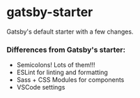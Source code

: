 # gatsby-starter

Gatsby's default starter with a few changes.

### Differences from Gatsby's starter:

- Semicolons! Lots of them!!!
- ESLint for linting and formatting
- Sass + CSS Modules for components
- VSCode settings
